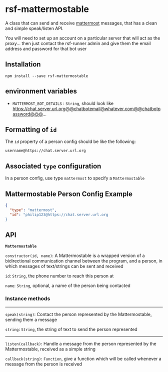 # rsf-mattermostable

A class that can send and receive [mattermost](https://mattermost.com/) messages,
that has a clean and simple speak/listen API.

You will need to set up an account on a particular server that will act as the proxy...
then just contact the rsf-runner admin and give them the email address and password for that bot user

## Installation
`npm install --save rsf-mattermostable`

## environment variables

- `MATTERMOST_BOT_DETAILS`  : `String`, should look like https://chat.server.url.org@@chatbotemail@whatever.com@@chatbotpassword@@@...

## Formatting of `id`

The `id` property of a person config should be like the following:

`username@https://chat.server.url.org`

## Associated `type` configuration

In a person config, use type `mattermost` to specify a `Mattermostable`

## Mattermostable Person Config Example

```json
{
  "type": "mattermost",
  "id": "philip123@https://chat.server.url.org
}
```

## API

__`Mattermostable`__

`constructor(id, name)`: A Mattermostable is a wrapped version of a bidirectional communication channel between the program, and a person, in which messages of text/strings can be sent and received

`id`: `String`, the phone number to reach this person at

`name`: `String`, optional, a name of the person being contacted

### __Instance methods__
___

`speak(string)`: Contact the person represented by the Mattermostable, sending them a message

`string`: `String`, the string of text to send the person represented

___

`listen(callback)`: Handle a message from the person represented by the Mattermostable, received as a simple string

`callback(string)`: `Function`, give a function which will be called whenever a message from the person is received
